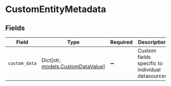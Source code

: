 # CustomEntityMetadata


## Fields

| Field                                                             | Type                                                              | Required                                                          | Description                                                       |
| ----------------------------------------------------------------- | ----------------------------------------------------------------- | ----------------------------------------------------------------- | ----------------------------------------------------------------- |
| `custom_data`                                                     | Dict[str, [models.CustomDataValue](../models/customdatavalue.md)] | :heavy_minus_sign:                                                | Custom fields specific to individual datasources                  |